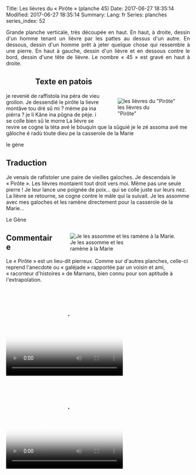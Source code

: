 Title: Les lièvres du « Pirôte » (planche 45)
Date: 2017-06-27 18:35:14
Modified: 2017-06-27 18:35:14
Summary: 
Lang: fr
Series: planches
series_index: 52

<p style="text-align:justify;">Grande planche verticale, très découpée
en haut. En haut, à droite, dessin d'un homme tenant un lièvre par les
pattes au dessus d'un autre. En dessous, dessin d'un homme prêt à
jeter quelque chose qui ressemble à une pierre. En haut à gauche,
dessin d'un lièvre et en dessous contre le bord, dessin d'une tête de
lièvre. Le nombre « 45 » est gravé en haut à droite.</p>

<figure class="image-block" style="float: left;">
  <img alt="" src="{static}/images/planche_45-2.png">
  <figcaption style="max-width: 191px"></figcaption>
</figure>

## Texte en patois

<figure class="image-block" style="float: right;">
  <img alt="les lièvres du &quot;Pirôte&quot;" src="{static}/images/planche_45_dessin_gauche-3.png">
  <figcaption style="max-width: 113px">les lièvres du &quot;Pirôte&quot;</figcaption>
</figure>

je revenié de raffistola ina péra de vieu grollon. Je dessendié le
pirôte la lievre montâve tou dré sû mi ? mème pa ina piérra ? je li
Kâne ina pûgna de pèje. i se colle bien sû le morre La liévre se
revire se cogne la tèta avé le bòuquin que la sûguié je le zé assoma
avé me gâloche é radù tòute dieu pe la casserole de la Marie

le gène


## Traduction

Je venais de rafistoler une paire de vieilles galoches. Je descendais
le « Pirôte ». Les lièvres montaient tout droit vers moi. Même pas une
seule pierre ! Je leur lance une poignée de poix… qui se colle juste
sur leurs nez. La lièvre se retourne, se cogne contre le mâle qui la
suivait. Je les assomme avec mes galoches et les ramène directement
pour la casserole de la Marie…

Le Gène

<figure class="image-block" style="float: right;">
  <img alt="Je les assomme et les ramène à la Marie." src="{static}/images/planche_45_dessin_droite-2.png">
  <figcaption style="max-width: 163px">Je les assomme et les ramène à la Marie</figcaption>
</figure>

## Commentaire

Le « Pirôte » est un lieu-dit pierreux. Comme sur d'autres planches,
celle-ci reprend l'anecdote ou « galéjade » rapportée par un voisin et
ami, « raconteur d'histoires » de Marnans, bien connu pour son
aptitude à l'extrapolation.


<video width="320" height="240" controls
  poster="{static}/images/thumbnails/video_45.jpg">
  <source src="https://d1njpgd0ygatdn.cloudfront.net/video_45.mp4" type="video/mp4">
</video>

<video width="320" height="240" controls
  poster="{static}/images/thumbnails/video_45fin_avec_commentaire-2.jpg">
  <source src="https://d1njpgd0ygatdn.cloudfront.net/video_45fin_avec_commentaire-2.mp4" type="video/mp4">
</video>

